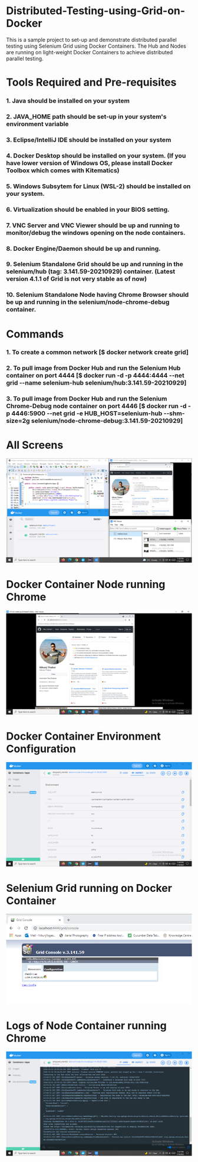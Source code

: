 # Distributed-Testing-using-Grid-on-Docker
This is a sample project to set-up and demonstrate distributed parallel testing using Selenium Grid using Docker Containers. The Hub and Nodes are running on light-weight Docker Containers to achieve distributed parallel testing.


# Tools Required and Pre-requisites

### 1. Java should be installed on your system
### 2. JAVA_HOME path should be set-up in your system's environment variable
### 3. Eclipse/IntelliJ IDE should be installed on your system
### 4. Docker Desktop should be installed on your system. (If you have lower version of Windows OS, please install Docker Toolbox which comes with Kitematics)
### 5. Windows Subsytem for Linux (WSL-2) should be installed on your system.
### 6. Virtualization should be enabled in your BIOS setting.
### 7. VNC Server and VNC Viewer should be up and running to monitor/debug the windows opening on the node containers.
### 8. Docker Engine/Daemon should be up and running.
### 9. Selenium Standalone Grid should be up and running in the selenium/hub (tag: 3.141.59-20210929) container. (Latest version 4.1.1 of Grid is not very stable as of now)
### 10. Selenium Standalone Node having Chrome Browser should be up and running in the selenium/node-chrome-debug container. 


# Commands

### 1. To create a common network [$ docker network create grid]
### 2. To pull image from Docker Hub and run the Selenium Hub container on port 4444 [$ docker run -d -p 4444:4444 --net grid --name selenium-hub selenium/hub:3.141.59-20210929]
### 3. To pull image from Docker Hub and run the Selenium Chrome-Debug node container on port 4446 [$ docker run -d -p 4446:5900 --net grid -e HUB_HOST=selenium-hub --shm-size=2g selenium/node-chrome-debug:3.141.59-20210929]


# All Screens
<img src=https://github.com/Nikunj-Thakur/Distributed-Testing-using-Grid-on-Docker/blob/main/AllScreensAll.PNG>

# Docker Container Node running Chrome
<img src=https://github.com/Nikunj-Thakur/Distributed-Testing-using-Grid-on-Docker/blob/main/Container.PNG>

# Docker Container Environment Configuration
<img src=https://github.com/Nikunj-Thakur/Distributed-Testing-using-Grid-on-Docker/blob/main/Env.PNG>

# Selenium Grid running on Docker Container
<img src=https://github.com/Nikunj-Thakur/Distributed-Testing-using-Grid-on-Docker/blob/main/Grid.PNG>

# Logs of Node Container running Chrome
<img src=https://github.com/Nikunj-Thakur/Distributed-Testing-using-Grid-on-Docker/blob/main/Logs.PNG>

